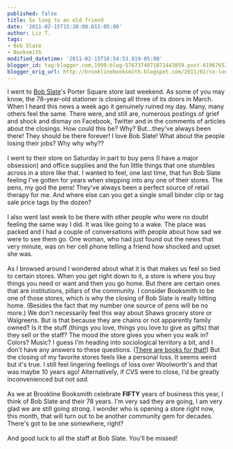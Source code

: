 ```yaml
---
published: false
title: So long to an old friend
date: '2011-02-15T15:38:00.011-05:00'
author: Liz T.
tags:
- Bob Slate
- Booksmith
modified_datetime: '2011-02-15T16:54:53.819-05:00'
blogger_id: tag:blogger.com,1999:blog-5767374071871443859.post-6196765310666791628
blogger_orig_url: http://brooklinebooksmith.blogspot.com/2011/02/so-long-to-old-friend.html
---
```


I went to <a href="http://www.bobslate.com/">Bob Slate</a>'s Porter Square store last weekend.  As some of you may know, the 78-year-old stationer is closing all three of its doors in March.  When I heard this news a week ago it genuinely ruined my day.  Many, many others feel the same.  There were, and still are, numerous postings of grief and shock and dismay on <span id="SPELLING_ERROR_0" class="blsp-spelling-error">Facebook</span>, Twitter and in the comments of articles about the closings.  How could this be?  Why?  But...they've always been there!  They should be there forever!  I love Bob Slate!  What about the people losing their jobs?  Why why why??<br /><br />I went to their store on Saturday in part to buy pens (I have a major obsession) and office supplies and the fun little things that one stumbles across in a store like that.  I wanted to feel, one last time, that fun Bob Slate feeling I've gotten for years when stepping into any one of their stores.  The pens, my god the pens!  They've always been a perfect source of retail therapy for me.  And where else can you get a single small binder clip or tag sale price tags by the dozen?<br /><br />I also went last week to be there with other people who were no doubt feeling the same way I did.  It was like going to a wake.  The place was packed and I had a couple of conversations with people about how sad we were to see them go.  One woman, who had just found out the news that very minute, was on her cell phone telling a friend how shocked and upset she was. <br /><br />As I browsed around I wondered about what it is that makes us feel so tied to certain stores.  When you get right down to it, a store is where you buy things you need or want and then you go home.  But there are certain ones that are institutions, pillars of the community.  I consider <span id="SPELLING_ERROR_1" class="blsp-spelling-error">Booksmith</span> to be one of those stores, which is why the closing of Bob Slate is really hitting home.  (Besides the fact that my number one source of pens will be no more.)  We don't necessarily feel this way about <span id="SPELLING_ERROR_2" class="blsp-spelling-error">Shaws</span> grocery store or <span id="SPELLING_ERROR_3" class="blsp-spelling-error">Walgreens</span>.  But is that because they are chains or not apparently family owned?  Is it the stuff (things you love, things you love to give as gifts) that they sell or the staff?  The mood the store gives you when you walk in?  Colors?  Music?  I guess I'm heading into sociological territory a bit, and I don't have any answers to these questions.  (<a href="http://www.brooklinebooksmith.com/">There are books for that!</a>)   But the closing of my favorite stores feels like a personal loss.  It seems weird but it's true.  I still feel lingering feelings of loss over Woolworth's and that was maybe 10 years ago!  Alternatively, if CVS were to close, I'd be greatly inconvenienced but not <em>sad</em>.<br /><br />As we at <span id="SPELLING_ERROR_4" class="blsp-spelling-error">Brookline</span> <span id="SPELLING_ERROR_5" class="blsp-spelling-error">Booksmith</span> celebrate <strong>FIFTY</strong> years of business this year, I think of Bob Slate and their 78 years.  I'm very sad they are going, I am very glad we are still going strong.  I wonder who is opening a store right now, this month, that will turn out to be another community gem for decades.  There's got to be one somewhere, right?<br /><br />And good luck to all the staff at Bob Slate.  You'll be missed!